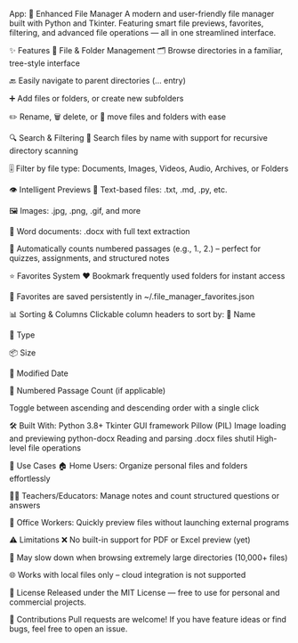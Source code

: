 App: 📁 Enhanced File Manager
A modern and user-friendly file manager built with Python and Tkinter. Featuring smart file previews, favorites, filtering, and advanced file operations — all in one streamlined interface.

✨ Features
📂 File & Folder Management
🗂️ Browse directories in a familiar, tree-style interface


🔙 Easily navigate to parent directories (... entry)


➕ Add files or folders, or create new subfolders


✏️ Rename, 🗑️ delete, or 🚚 move files and folders with ease


🔍 Search & Filtering
🔎 Search files by name with support for recursive directory scanning


🎚️ Filter by file type: Documents, Images, Videos, Audio, Archives, or Folders


👁️ Intelligent Previews
📝 Text-based files: .txt, .md, .py, etc.


🖼️ Images: .jpg, .png, .gif, and more


📄 Word documents: .docx with full text extraction


🔢 Automatically counts numbered passages (e.g., 1., 2.) – perfect for quizzes, assignments, and structured notes


⭐ Favorites System
❤️ Bookmark frequently used folders for instant access


💾 Favorites are saved persistently in ~/.file_manager_favorites.json


📊 Sorting & Columns
Clickable column headers to sort by:
📝 Name


📁 Type


📦 Size


📅 Modified Date


🔢 Numbered Passage Count (if applicable)


Toggle between ascending and descending order with a single click



🛠️ Built With: 
Python 3.8+
Tkinter
GUI framework
Pillow (PIL)
Image loading and previewing
python-docx
Reading and parsing .docx files
shutil
High-level file operations


🚀 Use Cases
🏠 Home Users: Organize personal files and folders effortlessly


👩‍🏫 Teachers/Educators: Manage notes and count structured questions or answers


💼 Office Workers: Quickly preview files without launching external programs



⚠️ Limitations
❌ No built-in support for PDF or Excel preview (yet)


🐢 May slow down when browsing extremely large directories (10,000+ files)


🌐 Works with local files only – cloud integration is not supported



📜 License
Released under the MIT License — free to use for personal and commercial projects.

🙌 Contributions
Pull requests are welcome! If you have feature ideas or find bugs, feel free to open an issue.


